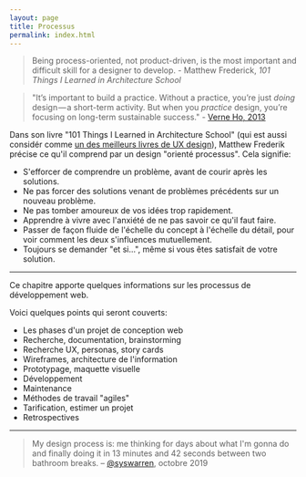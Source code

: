 ```yaml
---
layout: page
title: Processus
permalink: index.html
---
```


> Being process-oriented, not product-driven, is the most important and difficult skill for a designer to develop. - Matthew Frederick, *101 Things I Learned in Architecture School*

> "It’s important to build a practice. Without a practice, you’re just *doing* design — a short-term activity. But when you *practice* design, you’re focusing on long-term sustainable success." - [Verne Ho, 2013](https://ux.shopify.com/a-framework-for-building-a-design-practice-c0a3df667344)

Dans son livre "101 Things I Learned in Architecture School" (qui est aussi considér comme [un des meilleurs livres de UX design](https://adactio.com/articles/16334)), Matthew Frederik précise ce qu'il comprend par un design "orienté processus". Cela signifie:

- S'efforcer de comprendre un problème, avant de courir après les solutions.
- Ne pas forcer des solutions venant de problèmes précédents sur un nouveau problème.
- Ne pas tomber amoureux de vos idées trop rapidement.
- Apprendre à vivre avec l'anxiété de ne pas savoir ce qu'il faut faire.
- Passer de façon fluide de l'échelle du concept à l'échelle du détail, pour voir comment les deux s'influences mutuellement.
- Toujours se demander "et si...", même si vous êtes satisfait de votre solution.

---

Ce chapitre apporte quelques informations sur les processus de développement web.

Voici quelques points qui seront couverts:

- Les phases d'un projet de conception web
- Recherche, documentation, brainstorming
- Recherche UX, personas, story cards
- Wireframes, architecture de l'information
- Prototypage, maquette visuelle
- Développement
- Maintenance
- Méthodes de travail "agiles"
- Tarification, estimer un projet
- Retrospectives

---

> My design process is: me thinking for days about what I'm gonna do and finally doing it in 13 minutes and 42 seconds between two bathroom breaks. – [@syswarren](https://twitter.com/syswarren/status/1179542265426919424), octobre 2019
